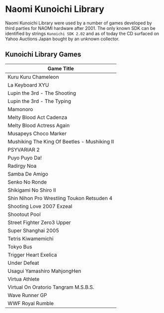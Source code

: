 # Naomi Kunoichi Library

Naomi Kunoichi Library were used by a number of games developed by third parties for NAOMI hardware after 2001.
The only known SDK can be identified by strings `Kunoichi SDK 2.02` and as of today the CD surfaced on Yahoo Auctions Japan bought by an unknown collector. 


## Kunoichi Library Games

| Game Title                                      
| ------------------------------------------
|Kuru Kuru Chameleon |
|La Keyboard XYU 
|Lupin the 3rd - The Shooting| 
|Lupin the 3rd - The Typing |
|Mamonoro |
|Melty Blood Act Cadenza|
|Melty Blood Actress Again| 
|Musapeys Choco Marker|
|Mushiking The King Of Beetles - Mushiking II|
|PSYVARIAR 2|
|Puyo Puyo Da!|
|Radirgy Noa |
|Samba De Amigo|
|Senko No Ronde|
|Shikigami No Shiro II|
|Shin Nihon Pro Wrestling Toukon Retsuden 4| 
|Shooting Love 2007 Exzeal |
|Shootout Pool|
|Street Fighter Zero3 Upper|
|Super Shanghai 2005|
|Tetris Kiwamemichi |
|Tokyo Bus|
|Trigger Heart Exelica|
|Under Defeat |
|Usagui Yamashiro MahjongHen|
|Virtua Athlete|
|Virtual On Oratorio Tangram M.S.B.S.|
|Wave Runner GP |
|WWF Royal Rumble|
